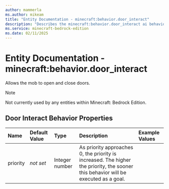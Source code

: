 ```yaml
---
author: mammerla
ms.author: mikeam
title: "Entity Documentation - minecraft:behavior.door_interact"
description: "Describes the minecraft:behavior.door_interact ai behavior component"
ms.service: minecraft-bedrock-edition
ms.date: 02/11/2025 
---
```


# Entity Documentation - minecraft:behavior.door_interact

Allows the mob to open and close doors.

> [!Note]
> Not currently used by any entities within Minecraft: Bedrock Edition.


## Door Interact Behavior Properties

|Name       |Default Value |Type |Description |Example Values |
|:----------|:-------------|:----|:-----------|:------------- |
| priority | *not set* | Integer number | As priority approaches 0, the priority is increased. The higher the priority, the sooner this behavior will be executed as a goal. |  | 
